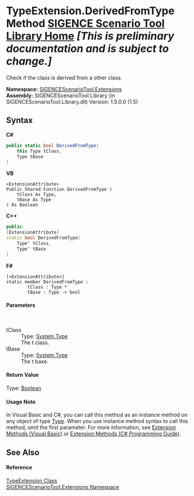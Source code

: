 # TypeExtension.DerivedFromType Method <a href="https://github.com/ObiWanLansi/SIGENCE-Scenario-Tool">SIGENCE Scenario Tool Library Home</a> _**\[This is preliminary documentation and is subject to change.\]**_

Check if the class is derived from a other class.

**Namespace:**&nbsp;<a href="f2af11f5-ae9d-3dcc-a4a9-ba07a037925f.md">SIGENCEScenarioTool.Extensions</a><br />**Assembly:**&nbsp;SIGENCEScenarioTool.Library (in SIGENCEScenarioTool.Library.dll) Version: 1.5.0.0 (1.5)

## Syntax

**C#**<br />
``` C#
public static bool DerivedFromType(
	this Type tClass,
	Type tBase
)
```

**VB**<br />
``` VB
<ExtensionAttribute>
Public Shared Function DerivedFromType ( 
	tClass As Type,
	tBase As Type
) As Boolean
```

**C++**<br />
``` C++
public:
[ExtensionAttribute]
static bool DerivedFromType(
	Type^ tClass, 
	Type^ tBase
)
```

**F#**<br />
``` F#
[<ExtensionAttribute>]
static member DerivedFromType : 
        tClass : Type * 
        tBase : Type -> bool 

```


#### Parameters
&nbsp;<dl><dt>tClass</dt><dd>Type: <a href="http://msdn2.microsoft.com/en-us/library/42892f65" target="_blank">System.Type</a><br />The t class.</dd><dt>tBase</dt><dd>Type: <a href="http://msdn2.microsoft.com/en-us/library/42892f65" target="_blank">System.Type</a><br />The t base.</dd></dl>

#### Return Value
Type: <a href="http://msdn2.microsoft.com/en-us/library/a28wyd50" target="_blank">Boolean</a><br />

#### Usage Note
In Visual Basic and C#, you can call this method as an instance method on any object of type <a href="http://msdn2.microsoft.com/en-us/library/42892f65" target="_blank">Type</a>. When you use instance method syntax to call this method, omit the first parameter. For more information, see <a href="http://msdn.microsoft.com/en-us/library/bb384936.aspx">Extension Methods (Visual Basic)</a> or <a href="http://msdn.microsoft.com/en-us/library/bb383977.aspx">Extension Methods (C# Programming Guide)</a>.

## See Also


#### Reference
<a href="89f8010b-d49e-c347-4cca-5e9a5d3e41fd.md">TypeExtension Class</a><br /><a href="f2af11f5-ae9d-3dcc-a4a9-ba07a037925f.md">SIGENCEScenarioTool.Extensions Namespace</a><br />